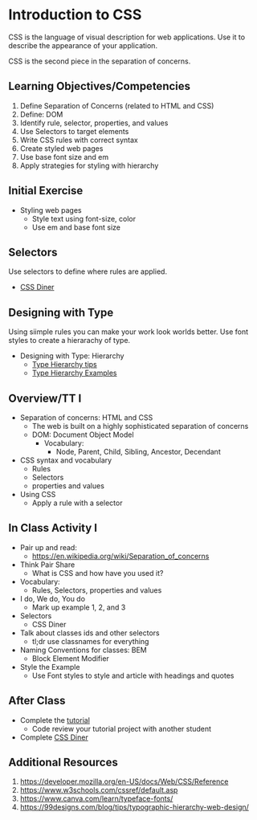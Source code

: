 # Introduction to CSS

CSS is the language of visual description for web applications. 
Use it to describe the appearance of your application. 

CSS is the second piece in the separation of concerns. 

## Learning Objectives/Competencies

1. Define Separation of Concerns (related to HTML and CSS)
1. Define: DOM
1. Identify rule, selector, properties, and values
1. Use Selectors to target elements
1. Write CSS rules with correct syntax
1. Create styled web pages
1. Use base font size and em
1. Apply strategies for styling with hierarchy

## Initial Exercise

- Styling web pages
  - Style text using font-size, color
  - Use em and base font size
  
## Selectors 

Use selectors to define where rules are applied. 

- [CSS Diner](https://flukeout.github.io)

## Designing with Type 

Using siimple rules you can make your work look worlds better. 
Use font styles to create a hierarachy of type. 

- Designing with Type: Hierarchy
  - [Type Hierarchy tips](https://99designs.com/blog/tips/typographic-hierarchy-web-design/)
  - [Type Hierarchy Examples](https://www.canva.com/learn/typeface-fonts/)

## Overview/TT I 

- Separation of concerns: HTML and CSS
  - The web is built on a highly sophisticated separation of concerns
  - DOM: Document Object Model
    - Vocabulary:
      - Node, Parent, Child, Sibling, Ancestor, Decendant
- CSS syntax and vocabulary
  - Rules
  - Selectors
  - properties and values
- Using CSS
  - Apply a rule with a selector

## In Class Activity I

- Pair up and read: 
  - https://en.wikipedia.org/wiki/Separation_of_concerns
- Think Pair Share
  - What is CSS and how have you used it? 
- Vocabulary: 
  - Rules, Selectors, properties and values
- I do, We do, You do 
  - Mark up example 1, 2, and 3
- Selectors 
  - CSS Diner 
- Talk about classes ids and other selectors
  - tl;dr use classnames for everything
- Naming Conventions for classes: BEM
  - Block Element Modifier
- Style the Example 
  - Use Font styles to style and article with headings and quotes

## After Class

- Complete the [tutorial](https://www.makeschool.com/academy/track/we-sell-shoes) 
  - Code review your tutorial project with another student
- Complete [CSS Diner](https://flukeout.github.io)

## Additional Resources

1. https://developer.mozilla.org/en-US/docs/Web/CSS/Reference
1. https://www.w3schools.com/cssref/default.asp
1. https://www.canva.com/learn/typeface-fonts/
1. https://99designs.com/blog/tips/typographic-hierarchy-web-design/

